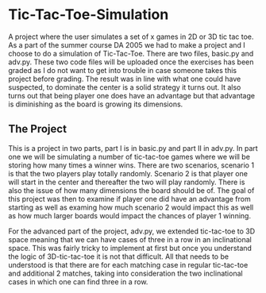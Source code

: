 # Tic-Tac-Toe-Simulation
A project where the user simulates a set of x games in 2D or 3D tic tac toe. As a part of the summer course DA 2005 we had to make a project and I choose to do a simulation of Tic-Tac-Toe. There are two files, basic.py and adv.py. These two code files will be uploaded once the exercises has been graded as I do not want to get into trouble in case someone takes this project before grading. The result was in line with what one could have suspected, to dominate the center is a solid strategy it turns out. It also turns out that being player one does have an advantage but that advantage is diminishing as the board is growing its dimensions. 

## The Project
This is a project in two parts, part I is in basic.py and part II in adv.py. In part one we will be simulating a number of tic-tac-toe games where we will be storing how many times a winner wins. There are two scenarios, scenario 1 is that the two players play totally randomly. Scenario 2 is that player one will start in the center and thereafter the two will play randomly. There is also the issue of how many dimensions the board should be of. The goal of this project was then to examine if player one did have an advantage from starting as well as examing how much scenario 2 would impact this as well as how much larger boards would impact the chances of player 1 winning.

For the advanced part of the project, adv.py, we extended tic-tac-toe to 3D space meaning that we can have cases of three in a row in an inclinational space. This was fairly tricky to implement at first but once you understand the logic of 3D-tic-tac-toe it is not that difficult. All that needs to be understood is that there are for each matching case in regular tic-tac-toe and additional 2 matches, taking into consideration the two inclinational cases in which one can find three in a row. 
